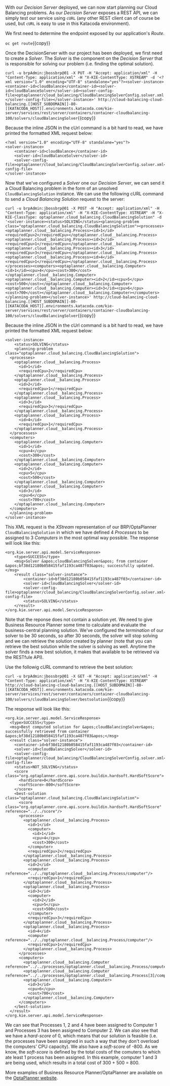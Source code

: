 With our *Decision Server* deployed, we can now start planning our Cloud Balancing problems. As our *Decision Server* exposes a REST API, we can simply test our service using `cURL` (any other REST client can of course be used, but `cURL` is easy to use in this Katacoda environment).

We first need to determine the endpoint exposed by our application's *Route*.

`oc get route`{{copy}}

Once the DecisionServer with our project has been deployed, we first need to create a *Solver*. The *Solver* is the component on the *Decision Server* that is responsible for solving our problem (i.e. finding the optimal solution).

`curl -u brpAdmin:jbossbrp@01 -X PUT -H "Accept: application/xml" -H "Content-Type: application/xml" -H "X-KIE-ContentType: XSTREAM" -d '<?xml version="1.0" encoding="UTF-8" standalone="yes"?><solver-instance><container-id>cloudBalance</container-id><solver-id>cloudBalanceSolver</solver-id><solver-config-file>optaplanner/cloud_balancing/CloudBalancingSolverConfig.solver.xml</solver-config-file></solver-instance>' http://cloud-balancing-cloud-balancing.[[HOST_SUBDOMAIN]]-80-[[KATACODA_HOST]].environments.katacoda.com/kie-server/services/rest/server/containers/container-cloudbalancing-100/solvers/cloudBalancingSolver`{{copy}}

Because the inline JSON in the cUrl command is a bit hard to read, we have printed the formatted XML request below:

```
<?xml version="1.0" encoding="UTF-8" standalone="yes"?>
<solver-instance>
    <container-id>cloudBalance</container-id>
    <solver-id>cloudBalanceSolver</solver-id>
    <solver-config-file>optaplanner/cloud_balancing/CloudBalancingSolverConfig.solver.xml</solver-config-file>
</solver-instance>
```

Now that we've configured a *Solver* one our *Decision Server*, we can send it a Cloud Balancing problem in the form of an unsolved `CloudBalancingSolution` instance. We can use the following cURL command to send a *Cloud Balancing Solution* request to the server:

`curl -u brpAdmin:jbossbrp@01 -X POST -H "Accept: application/xml" -H "Content-Type: application/xml" -H "X-KIE-ContentType: XSTREAM" -H "X-KIE-ClassType: optaplanner.cloud_balancing.CloudBalancingSolution" -d '<solver-instance><status>SOLVING</status><planning-problem class="optaplanner.cloud_balancing.CloudBalancingSolution"><processes><optaplanner.cloud__balancing.Process><id>1</id><requiredCpu>2</requiredCpu></optaplanner.cloud__balancing.Process><optaplanner.cloud__balancing.Process><id>2</id><requiredCpu>1</requiredCpu></optaplanner.cloud__balancing.Process><optaplanner.cloud__balancing.Process><id>3</id><requiredCpu>3</requiredCpu></optaplanner.cloud__balancing.Process><optaplanner.cloud__balancing.Process><id>4</id><requiredCpu>1</requiredCpu></optaplanner.cloud__balancing.Process></processes><computers><optaplanner.cloud__balancing.Computer><id>1</id><cpu>4</cpu><cost>300</cost></optaplanner.cloud__balancing.Computer><optaplanner.cloud__balancing.Computer><id>2</id><cpu>5</cpu><cost>500</cost></optaplanner.cloud__balancing.Computer><optaplanner.cloud__balancing.Computer><id>3</id><cpu>6</cpu><cost>700</cost></optaplanner.cloud__balancing.Computer></computers></planning-problem></solver-instance>' http://cloud-balancing-cloud-balancing.[[HOST_SUBDOMAIN]]-80-[[KATACODA_HOST]].environments.katacoda.com/kie-server/services/rest/server/containers/container-cloudbalancing-100/solvers/cloudBalancingSolver`{{copy}}

Because the inline JSON in the cUrl command is a bit hard to read, we have printed the formatted XML request below:

```
<solver-instance>
	<status>SOLVING</status>
    <planning-problem class="optaplanner.cloud_balancing.CloudBalancingSolution">
  <processes>
    <optaplanner.cloud__balancing.Process>
      <id>1</id>
      <requiredCpu>2</requiredCpu>
    </optaplanner.cloud__balancing.Process>
    <optaplanner.cloud__balancing.Process>
      <id>2</id>
      <requiredCpu>1</requiredCpu>
    </optaplanner.cloud__balancing.Process>
    <optaplanner.cloud__balancing.Process>
      <id>3</id>
      <requiredCpu>3</requiredCpu>
    </optaplanner.cloud__balancing.Process>
    <optaplanner.cloud__balancing.Process>
      <id>4</id>
      <requiredCpu>1</requiredCpu>
    </optaplanner.cloud__balancing.Process>
  </processes>
  <computers>
    <optaplanner.cloud__balancing.Computer>
      <id>1</id>
      <cpu>4</cpu>
      <cost>300</cost>
    </optaplanner.cloud__balancing.Computer>
    <optaplanner.cloud__balancing.Computer>
      <id>2</id>
      <cpu>5</cpu>
      <cost>500</cost>
    </optaplanner.cloud__balancing.Computer>
    <optaplanner.cloud__balancing.Computer>
      <id>3</id>
      <cpu>6</cpu>
      <cost>700</cost>
    </optaplanner.cloud__balancing.Computer>
  </computers>
  </planning-problem>
</solver-instance>
```

This XML request is the *XStream* representation of our BRP/OptaPlanner `CloudBalancingSolution` in which we have defined 4 *Processes* to be assigned to 3 *Computers* in the most optimal way possible. The response will look like this:

```
<org.kie.server.api.model.ServiceResponse>
    <type>SUCCESS</type>
    <msg>Solver &apos;cloudBalancingSolver&apos; from container &apos;bf38d12180b058415faf1193ca487f03&apos; successfully updated.</msg>
    <result class="solver-instance">
        <container-id>bf38d12180b058415faf1193ca487f03</container-id>
        <solver-id>cloudBalancingSolver</solver-id>
        <solver-config-file>optaplanner/cloud_balancing/CloudBalancingSolverConfig.solver.xml</solver-config-file>
        <status>SOLVING</status>
    </result>
</org.kie.server.api.model.ServiceResponse>
```

Note that the reponse does not contain a solution yet. We need to give Business Resource Planner some time to calculate and evaluate the business-central planning solution. We've configured the *termination* of our solver to be 30 seconds, so  after 30 seconds, the solver will stop solving and we can retrieve the solution created by planner (note that you can retrieve the best solution while the solver is solving as well. Anytime the solver finds a new best solution, it makes that available to be retrieved via the RESTfule API).

Use the followig cURL command to retrieve the best solution:

`curl -u brpAdmin:jbossbrp@01 -X GET -H "Accept: application/xml" -H "Content-Type: application/xml" -H "X-KIE-ContentType: XSTREAM" http://cloud-balancing-cloud-balancing.[[HOST_SUBDOMAIN]]-80-[[KATACODA_HOST]].environments.katacoda.com/kie-server/services/rest/server/containers/container-cloudbalancing-100/solvers/cloudBalancingSolver/bestsolution`{{copy}}

The response will look like this:

```
<org.kie.server.api.model.ServiceResponse>
  <type>SUCCESS</type>
  <msg>Best computed solution for &apos;cloudBalancingSolver&apos; successfully retrieved from container &apos;bf38d12180b058415faf1193ca487f03&apos;</msg>
  <result class="solver-instance">
    <container-id>bf38d12180b058415faf1193ca487f03</container-id>
    <solver-id>cloudBalancingSolver</solver-id>
    <solver-config-file>optaplanner/cloud_balancing/CloudBalancingSolverConfig.solver.xml</solver-config-file>
    <status>NOT_SOLVING</status>
    <score class="org.optaplanner.core.api.score.buildin.hardsoft.HardSoftScore">
      <hardScore>0</hardScore>
      <softScore>-800</softScore>
    </score>
    <best-solution class="optaplanner.cloud_balancing.CloudBalancingSolution">
      <score class="org.optaplanner.core.api.score.buildin.hardsoft.HardSoftScore" reference="../../score"/>
      <processes>
        <optaplanner.cloud__balancing.Process>
          <id>1</id>
          <computer>
            <id>1</id>
            <cpu>4</cpu>
            <cost>300</cost>
          </computer>
          <requiredCpu>2</requiredCpu>
        </optaplanner.cloud__balancing.Process>
        <optaplanner.cloud__balancing.Process>
          <id>2</id>
          <computer reference="../../optaplanner.cloud__balancing.Process/computer"/>
          <requiredCpu>1</requiredCpu>
        </optaplanner.cloud__balancing.Process>
        <optaplanner.cloud__balancing.Process>
          <id>3</id>
          <computer>
            <id>2</id>
            <cpu>5</cpu>
            <cost>500</cost>
          </computer>
          <requiredCpu>3</requiredCpu>
        </optaplanner.cloud__balancing.Process>
        <optaplanner.cloud__balancing.Process>
          <id>4</id>
          <computer reference="../../optaplanner.cloud__balancing.Process/computer"/>
          <requiredCpu>1</requiredCpu>
        </optaplanner.cloud__balancing.Process>
      </processes>
      <computers>
        <optaplanner.cloud__balancing.Computer reference="../../processes/optaplanner.cloud__balancing.Process/computer"/>
        <optaplanner.cloud__balancing.Computer reference="../../processes/optaplanner.cloud__balancing.Process[3]/computer"/>
        <optaplanner.cloud__balancing.Computer>
          <id>3</id>
          <cpu>6</cpu>
          <cost>700</cost>
        </optaplanner.cloud__balancing.Computer>
      </computers>
    </best-solution>
  </result>
</org.kie.server.api.model.ServiceResponse>
```

We can see that Processes 1, 2 and 4 have been assigned to Computer 1 and Processes 3 has been assigned to Computer 2. We can also see that we have a *hard-score* of 0, which means that our solution is feasible (i.e. the processes have been assigned in such a way that they don't overload the computers' CPU capacity). We also have a *soft-score* of -800. As we know, the *soft-score* is defined by the total costs of the comuters to which ate least 1 process has been assigned. In this example, computer 1 and 3 are being used, which results in a total cost of 300 + 500 = 800.

More examples of Business Resource Planner/OptaPlanner are available on the [OptaPlanner website](https://www.optaplanner.org).
